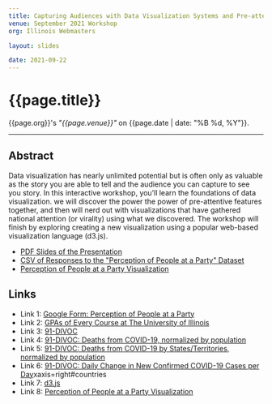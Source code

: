 ```yaml
---
title: Capturing Audiences with Data Visualization Systems and Pre-attentive Features
venue: September 2021 Workshop
org: Illinois Webmasters

layout: slides

date: 2021-09-22
---
```


# {{page.title}}
{{page.org}}'s *"{{page.venue}}"* on {{page.date | date: "%B %d, %Y"}}.

<hr>

## Abstract

Data visualization has nearly unlimited potential but is often only as valuable as the story you are able to tell and the audience you can capture to see you story. In this interactive workshop, you’ll learn the foundations of data visualization. we will discover the power the power of pre-attentive features together, and then will nerd out with visualizations that have gathered national attention (or virality) using what we discovered.  The workshop will finish by exploring creating a new visualization using a popular web-based visualization language (d3.js).

- [PDF Slides of the Presentation](waf_web21-slides.pdf)
- [CSV of Responses to the "Perception of People at a Party" Dataset](Perception-of-People-at-a-Party_Illinois-WebMasters.csv)
- [Perception of People at a Party Visualization](vis/)

## Links

- Link 1: [Google Form: Perception of People at a Party](https://forms.gle/mbxh6u1k8KZhn5BC8)
- Link 2: [GPAs of Every Course at The University of Illinois](https://waf.cs.illinois.edu/discovery/gpa_of_every_course_at_illinois/)
- Link 3: [91-DIVOC](https://91-divoc.com/pages/covid-visualization/#countries)
- Link 4: [91-DIVOC: Deaths from COVID-19, normalized by population](https://91-divoc.com/pages/covid-visualization/?chart=countries-normalized&highlight=United%20States&show=25-lg&y=both&scale=linear&data=deaths&data-source=jhu&xaxis=right#countries-normalized)
- Link 5: [91-DIVOC: Deaths from COVID-19 by States/Territories, normalized by population](https://91-divoc.com/pages/covid-visualization/?chart=states-normalized&highlight=Illinois&show=us-states&y=both&scale=linear&data=deaths&data-source=jhu&xaxis=right#states-normalized)
- Link 6: [91-DIVOC: Daily Change in New Confirmed COVID-19 Cases per Day](https://91-divoc.com/pages/covid-visualization/?chart=countries&highlight=United%20States&show=25&y=both&scale=linear&data=cases-daily-7-dx-7&data-source=jhu&)xaxis=right#countries
- Link 7: [d3.js](https://d3js.org/)
- Link 8: [Perception of People at a Party Visualization](vis/)
